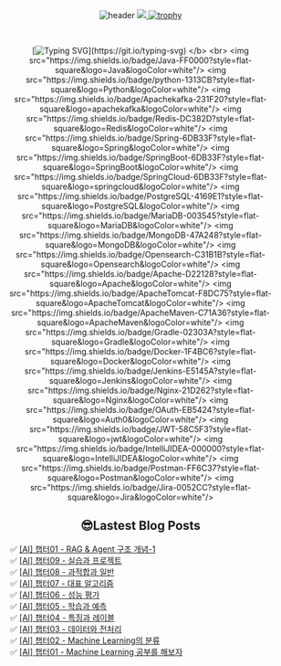 
<div align="center">
  
![header](https://capsule-render.vercel.app/api?type=venom&color=auto&height=300&section=header&text=Hello%Lima!&fontSize=90)
<a href="https://github.com/devxb/gitanimals">
<img src="https://render.gitanimals.org/farms/lima1016"/>
</a>
[![trophy](https://github-profile-trophy.vercel.app/?username=lima1016&theme=dracula)](https://github.com/lima1016/github-profile-trophy)

<br>   
  
</b> [![Typing SVG](https://readme-typing-svg.demolab.com/?lines=🌱+I’m+currently+learning!)](https://git.io/typing-svg) </b> <br>
<img src="https://img.shields.io/badge/Java-FF0000?style=flat-square&logo=Java&logoColor=white"/>
<img src="https://img.shields.io/badge/python-1313CB?style=flat-square&logo=Python&logoColor=white"/>
<img src="https://img.shields.io/badge/Apachekafka-231F20?style=flat-square&logo=apachekafka&logoColor=white"/>
<img src="https://img.shields.io/badge/Redis-DC382D?style=flat-square&logo=Redis&logoColor=white"/>
<img src="https://img.shields.io/badge/Spring-6DB33F?style=flat-square&logo=Spring&logoColor=white"/>
<img src="https://img.shields.io/badge/SpringBoot-6DB33F?style=flat-square&logo=SpringBoot&logoColor=white"/>
<img src="https://img.shields.io/badge/SpringCloud-6DB33F?style=flat-square&logo=springcloud&logoColor=white"/>
<img src="https://img.shields.io/badge/PostgreSQL-4169E1?style=flat-square&logo=PostgreSQL&logoColor=white"/>
<img src="https://img.shields.io/badge/MariaDB-003545?style=flat-square&logo=MariaDB&logoColor=white"/>
<img src="https://img.shields.io/badge/MongoDB-47A248?style=flat-square&logo=MongoDB&logoColor=white"/>
<img src="https://img.shields.io/badge/Opensearch-C31B1B?style=flat-square&logo=Opensearch&logoColor=white"/>
<img src="https://img.shields.io/badge/Apache-D22128?style=flat-square&logo=Apache&logoColor=white"/>
<img src="https://img.shields.io/badge/ApacheTomcat-F8DC75?style=flat-square&logo=ApacheTomcat&logoColor=white"/>
<img src="https://img.shields.io/badge/ApacheMaven-C71A36?style=flat-square&logo=ApacheMaven&logoColor=white"/>
<img src="https://img.shields.io/badge/Gradle-02303A?style=flat-square&logo=Gradle&logoColor=white"/>
<img src="https://img.shields.io/badge/Docker-1F4BC6?style=flat-square&logo=Docker&logoColor=white"/>
<img src="https://img.shields.io/badge/Jenkins-E5145A?style=flat-square&logo=Jenkins&logoColor=white"/>
<img src="https://img.shields.io/badge/Nginx-21D262?style=flat-square&logo=Nginx&logoColor=white"/>
<img src="https://img.shields.io/badge/OAuth-EB5424?style=flat-square&logo=Auth0&logoColor=white"/>
<img src="https://img.shields.io/badge/JWT-58C5F3?style=flat-square&logo=jwt&logoColor=white"/>
<img src="https://img.shields.io/badge/IntelliJIDEA-000000?style=flat-square&logo=IntelliJIDEA&logoColor=white"/>
<img src="https://img.shields.io/badge/Postman-FF6C37?style=flat-square&logo=Postman&logoColor=white"/>
<img src="https://img.shields.io/badge/Jira-0052CC?style=flat-square&logo=Jira&logoColor=white"/>

## 😎Lastest Blog Posts
</div>

<ul>✅ <a href='https://lima1016.tistory.com/235' target='_blank'>[AI] 챕터01 - RAG &amp; Agent 구조 개념-1</a><br>✅ <a href='https://lima1016.tistory.com/234' target='_blank'>[AI] 챕터09 - 실습과 프로젝트</a><br>✅ <a href='https://lima1016.tistory.com/233' target='_blank'>[AI] 챕터08 - 과적합과 일반</a><br>✅ <a href='https://lima1016.tistory.com/232' target='_blank'>[AI] 챕터07 - 대표 알고리즘</a><br>✅ <a href='https://lima1016.tistory.com/231' target='_blank'>[AI] 챕터06 - 성능 평가</a><br>✅ <a href='https://lima1016.tistory.com/230' target='_blank'>[AI] 챕터05 - 학습과 예측</a><br>✅ <a href='https://lima1016.tistory.com/229' target='_blank'>[AI] 챕터04 - 특징과 레이블</a><br>✅ <a href='https://lima1016.tistory.com/228' target='_blank'>[AI] 챕터03 - 데이터와 전처리</a><br>✅ <a href='https://lima1016.tistory.com/227' target='_blank'>[AI] 챕터02 - Machine Learning의 분류</a><br>✅ <a href='https://lima1016.tistory.com/225' target='_blank'>[AI] 챕터01 - Machine Learning 공부를 해보자</a><br></ul>